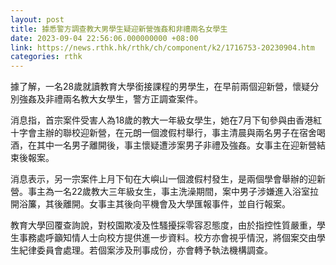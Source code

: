 ```yaml
---
layout: post
title: 據悉警方調查教大男學生疑迎新營強姦和非禮兩名女學生
date: 2023-09-04 22:56:06.000000000 +08:00
link: https://news.rthk.hk/rthk/ch/component/k2/1716753-20230904.htm
categories: rthk
---
```


據了解，一名28歲就讀教育大學銜接課程的男學生，在早前兩個迎新營，懷疑分別強姦及非禮兩名教大女學生，警方正調查案件。

消息指，首宗案件受害人為18歲的教大一年級女學生，她在7月下旬參與由香港紅十字會主辦的聯校迎新營，在元朗一個渡假村舉行，事主清晨與兩名男子在宿舍喝酒，在其中一名男子離開後，事主懷疑遭涉案男子非禮及強姦。女事主在迎新營結束後報案。

消息表示，另一宗案件上月下旬在大嶼山一個渡假村發生，是兩個學會舉辦的迎新營。事主為一名22歲教大三年級女生，事主洗澡期間，案中男子涉嫌進入浴室拉開浴簾，其後離開。女事主其後向平機會及大學匯報事件，並自行報案。

教育大學回覆查詢說，對校園欺凌及性騷擾採零容忍態度，由於指控性質嚴重，學生事務處呼籲知情人士向校方提供進一步資料。校方亦會視乎情況，將個案交由學生紀律委員會處理。若個案涉及刑事成份，亦會轉予執法機構調查。

